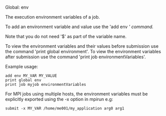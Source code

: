 Global: env

The execution environment variables of a job.

To add an environment variable and value use the 'add env <var> <value>' command.

Note that you do not need '$' as part of the variable name.

To view the environment variables and their values before submission use the command 'print global environment'.
To view the environment variables after submission use the command 'print job <jobname> environmentVariables'.

Example usage:

    add env MY_VAR MY_VALUE
    print global env
    print job myjob environmentVariables

For MPI jobs using multiple hosts, the environment variables must be explicitly exported using the -x option in mpirun e.g:

    submit -x MY_VAR /home/me001/my_application arg0 arg1
    

    
    